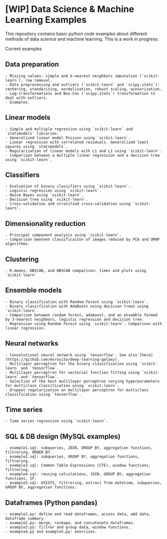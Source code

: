 # [WIP] Data Science & Machine Learning Examples

This repository contains basic python code examples about different methods of data science and machine learning. This is a work in progress.

Current examples

## Data preparation
    - Missing values: simple and k-nearest neighbors imputation (`scikit-learn`), row removal.
    - Data preprocessing and outliers (`scikit-learn` and `scipy.stats`): centering, standarizing, normalization, robust scaling, winsorization.
    - Log-transformations and Box-Cox (`scipy.stats`) transformation to deal with outliers.
    - Examples.
    
## Linear models
    - Simple and multiple regression using `scikit-learn` and `statsmodels` libraries.
    - Generalized linear model Poisson using `scikit-learn`.
    - Linear regression with correlated residuals. Generalized least squares using `statsmodels`.
    - Regularization of linear models with L1 and L1 using `scikit-learn`.
    - Comparison between a multiple linear regression and a decision tree using `scikit-learn`.
    
## Classifiers
    - Evaluation of binary classifiers using `scikit-learn`.
    - Logistic regression using `scikit-learn`.
    - Naive Bayes using `scikit-learn`.
    - Decision tree using `scikit-learn`. 
    - Cross-validation and stratified cross-validation using `scikit-learn`.
    
## Dimensionality reduction
    - Principal component analysis using `scikit-learn`.
    - Comparison bewteen classificaiton of images reduced by PCA and UMAP algorithms.
    
## Clustering
    - K-means, DBSCAN, and HBSCAN comparison: times and plots using `scikit-learn`
    
## Ensemble models
    - Binary classification with Random Forest using `scikit-learn`.
    - Binary classification with AdaBoost using decision trees using `scikit-learn`.
    - Comparison between random forest, adaboost, and an ensemble formed by 3-nearest neighbors, logistic regression and decision tree.
    - Regression using Random Forest using `scikit-learn`. Comparison with linear regression.
    
## Neural networks
    - Convolutional neural network using `tensorflow`. See also [here](https://github.com/msrosito/deep-learning-galaxy).
    - Multilayer perceptron for the binary classification using `scikit-learn` and `tensorflow`.
    - Multilayer perceptron for vectorial function fitting using `scikit-learn` and `tensorflow`.
    - Selection of the best multilayer perceptron varying hyperparameters for multiclass classification using `scikit-learn`.
    - Dropout regularization on multilayer perceptron for multiclass classification using `tensorflow`.
    
## Time series
    - Time series regression using `scikit-learn`.
    
## SQL & DB design (MySQL examples)
    - example1.sql: subqueries, JOIN, GROUP BY, aggregation functions, filtrering, ORDER BY.
    - example2.sql: subqueries, GROUP BY, aggregation functions, filtrering.
    - example3.sql: Common Table Expressions (CTE), window functions, filtrering.
    - example4.sql: reusing calculations, JOIN, GROUP BY, aggregation functions, IF.
    - example5.sql: EXISTS, filtrering, extract from datetime, subqueries, GROUP BY, aggregation functions.
    
## Dataframes (Python pandas)
    - example1.py: define and read dataframes, access data, add data, dataframe summary.
    - example2.py: merge, reshape, and concatenate dataframes.
    - example3.py: filtrer and group data, window functions. 
    - example4.py and example5.py: exercises.
    
